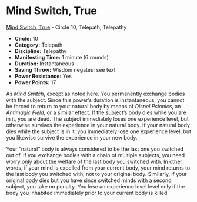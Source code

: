 # Mind Switch, True

[Mind Switch, True](/Psionics/M/MindSwitchTrue.md) - Circle 10, Telepath, Telepathy

- **Circle:** 10
- **Category:** Telepath
- **Discipline:** Telepathy
- **Manifesting Time:** 1 minute (6 rounds)
- **Duration:** Instantaneous
- **Saving Throw:** Wisdom negates; see text
- **Power Resistance:** Yes
- **Power Points:** 17

As *Mind Switch*, except as noted here. You permanently exchange bodies with the subject. Since this power’s duration is instantaneous, you cannot be forced to return to your natural body by means of *Dispel Psionics*, an *Antimagic Field*, or a similar effect. If the subject’s body dies while you are in it, you are dead. The subject immediately loses one experience level, but otherwise survives the experience in your natural body. If your natural body dies while the subject is in it, you immediately lose one experience level, but you likewise survive the experience in your new body.

Your “natural” body is always considered to be the last one you switched out of. If you exchange bodies with a chain of multiple subjects, you need worry only about the welfare of the last body you switched with. In other words, if your mind is expelled from your current body, your mind returns to the last body you switched with, not to your original body. Similarly, if your original body dies but you have since switched minds with a second subject, you take no penalty. You lose an experience level level only if the body you inhabited immediately prior to your current body is killed.
